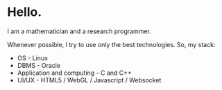 # Hello.

I am a mathematician and a research programmer.

Whenever possible, I try to use only the best technologies. So, my stack:

- OS - Linux
- DBMS - Oracle
- Application and computing - C and C++
- UI/UX - HTML5 / WebGL / Javascript / Websocket
